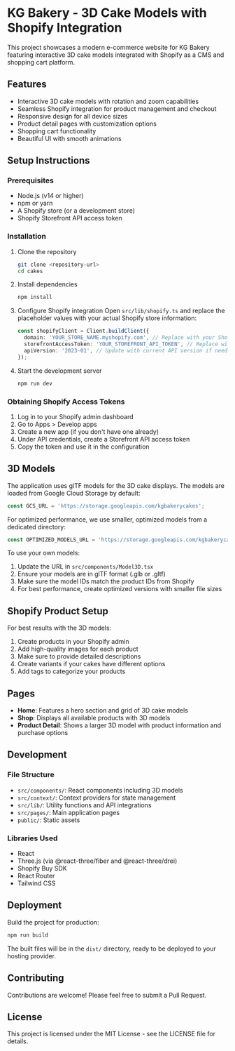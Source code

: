 # KG Bakery - 3D Cake Models with Shopify Integration

This project showcases a modern e-commerce website for KG Bakery featuring interactive 3D cake models integrated with Shopify as a CMS and shopping cart platform.

## Features

- Interactive 3D cake models with rotation and zoom capabilities
- Seamless Shopify integration for product management and checkout
- Responsive design for all device sizes
- Product detail pages with customization options
- Shopping cart functionality
- Beautiful UI with smooth animations

## Setup Instructions

### Prerequisites

- Node.js (v14 or higher)
- npm or yarn
- A Shopify store (or a development store)
- Shopify Storefront API access token

### Installation

1. Clone the repository
   ```bash
   git clone <repository-url>
   cd cakes
   ```

2. Install dependencies
   ```bash
   npm install
   ```

3. Configure Shopify integration
   Open `src/lib/shopify.ts` and replace the placeholder values with your actual Shopify store information:
   ```typescript
   const shopifyClient = Client.buildClient({
     domain: 'YOUR_STORE_NAME.myshopify.com', // Replace with your Shopify store domain
     storefrontAccessToken: 'YOUR_STOREFRONT_API_TOKEN', // Replace with your Storefront API access token
     apiVersion: '2023-01', // Update with current API version if needed
   });
   ```

4. Start the development server
   ```bash
   npm run dev
   ```

### Obtaining Shopify Access Tokens

1. Log in to your Shopify admin dashboard
2. Go to Apps > Develop apps
3. Create a new app (if you don't have one already)
4. Under API credentials, create a Storefront API access token
5. Copy the token and use it in the configuration

## 3D Models

The application uses glTF models for the 3D cake displays. The models are loaded from Google Cloud Storage by default:

```typescript
const GCS_URL = 'https://storage.googleapis.com/kgbakerycakes';
```

For optimized performance, we use smaller, optimized models from a dedicated directory:
```typescript
const OPTIMIZED_MODELS_URL = 'https://storage.googleapis.com/kgbakerycakes/optimized';
```

To use your own models:
1. Update the URL in `src/components/Model3D.tsx`
2. Ensure your models are in glTF format (.glb or .gltf)
3. Make sure the model IDs match the product IDs from Shopify
4. For best performance, create optimized versions with smaller file sizes

## Shopify Product Setup

For best results with the 3D models:

1. Create products in your Shopify admin
2. Add high-quality images for each product
3. Make sure to provide detailed descriptions
4. Create variants if your cakes have different options
5. Add tags to categorize your products

## Pages

- **Home**: Features a hero section and grid of 3D cake models
- **Shop**: Displays all available products with 3D models
- **Product Detail**: Shows a larger 3D model with product information and purchase options

## Development

### File Structure

- `src/components/`: React components including 3D models
- `src/context/`: Context providers for state management
- `src/lib/`: Utility functions and API integrations
- `src/pages/`: Main application pages
- `public/`: Static assets

### Libraries Used

- React
- Three.js (via @react-three/fiber and @react-three/drei)
- Shopify Buy SDK
- React Router
- Tailwind CSS

## Deployment

Build the project for production:

```bash
npm run build
```

The built files will be in the `dist/` directory, ready to be deployed to your hosting provider.

## Contributing

Contributions are welcome! Please feel free to submit a Pull Request.

## License

This project is licensed under the MIT License - see the LICENSE file for details.
